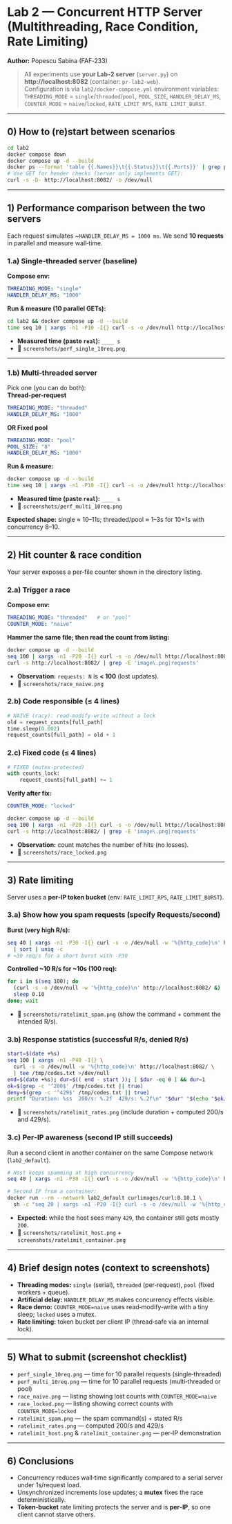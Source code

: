 # Lab 2 — Concurrent HTTP Server (Multithreading, Race Condition, Rate Limiting)

**Author:** Popescu Sabina (FAF‑233)

> All experiments use **your Lab‑2 server** (`server.py`) on **http://localhost:8082** (container: `pr-lab2-web`).  
> Configuration is via `lab2/docker-compose.yml` environment variables:
> `THREADING_MODE` = `single`/`threaded`/`pool`, `POOL_SIZE`, `HANDLER_DELAY_MS`,  
> `COUNTER_MODE` = `naive`/`locked`, `RATE_LIMIT_RPS`, `RATE_LIMIT_BURST`.

---

## 0) How to (re)start between scenarios

```bash
cd lab2
docker compose down
docker compose up -d --build
docker ps --format 'table {{.Names}}\t{{.Status}}\t{{.Ports}}' | grep pr-lab2-web
# Use GET for header checks (server only implements GET):
curl -s -D- http://localhost:8082/ -o /dev/null
```

---

## 1) Performance comparison between the two servers

Each request simulates ~`HANDLER_DELAY_MS = 1000 ms`. We send **10 requests** in parallel and measure wall‑time.

### 1.a) Single‑threaded server (baseline)

**Compose env:**
```yaml
THREADING_MODE: "single"
HANDLER_DELAY_MS: "1000"
```

**Run & measure (10 parallel GETs):**
```bash
cd lab2 && docker compose up -d --build
time seq 10 | xargs -n1 -P10 -I{} curl -s -o /dev/null http://localhost:8082/image.png
```

- **Measured time (paste `real`):** `____ s`  
- 📸 `screenshots/perf_single_10req.png`

---

### 1.b) Multi‑threaded server

Pick one (you can do both):  
**Thread-per-request**
```yaml
THREADING_MODE: "threaded"
HANDLER_DELAY_MS: "1000"
```
**OR Fixed pool**
```yaml
THREADING_MODE: "pool"
POOL_SIZE: "8"
HANDLER_DELAY_MS: "1000"
```

**Run & measure:**
```bash
docker compose up -d --build
time seq 10 | xargs -n1 -P10 -I{} curl -s -o /dev/null http://localhost:8082/image.png
```

- **Measured time (paste `real`):** `____ s`  
- 📸 `screenshots/perf_multi_10req.png`

**Expected shape:** single ≈ 10–11s; threaded/pool ≈ 1–3s for 10×1s with concurrency 8–10.

---

## 2) Hit counter & race condition

Your server exposes a per‑file counter shown in the directory listing.

### 2.a) Trigger a race

**Compose env:**
```yaml
THREADING_MODE: "threaded"   # or "pool"
COUNTER_MODE: "naive"
```

**Hammer the same file; then read the count from listing:**
```bash
docker compose up -d --build
seq 100 | xargs -n1 -P20 -I{} curl -s -o /dev/null http://localhost:8082/image.png
curl -s http://localhost:8082/ | grep -E 'image\.png|requests'
```
- **Observation:** `requests: N` is **< 100** (lost updates).  
- 📸 `screenshots/race_naive.png`

### 2.b) Code responsible (≤ 4 lines)

```python
# NAIVE (racy): read-modify-write without a lock
old = request_counts[full_path]
time.sleep(0.002)
request_counts[full_path] = old + 1
```

### 2.c) Fixed code (≤ 4 lines)

```python
# FIXED (mutex-protected)
with counts_lock:
    request_counts[full_path] += 1
```

**Verify after fix:**
```yaml
COUNTER_MODE: "locked"
```
```bash
docker compose up -d --build
seq 100 | xargs -n1 -P20 -I{} curl -s -o /dev/null http://localhost:8082/image.png
curl -s http://localhost:8082/ | grep -E 'image\.png|requests'
```
- **Observation:** count matches the number of hits (no losses).  
- 📸 `screenshots/race_locked.png`

---

## 3) Rate limiting

Server uses a **per‑IP token bucket** (env: `RATE_LIMIT_RPS`, `RATE_LIMIT_BURST`).

### 3.a) Show how you spam requests (specify Requests/second)

**Burst (very high R/s):**
```bash
seq 40 | xargs -n1 -P30 -I{} curl -s -o /dev/null -w '%{http_code}\n' http://localhost:8082/ \
  | sort | uniq -c
# ≈30 req/s for a short burst with -P30
```
**Controlled ~10 R/s for ~10s (100 req):**
```bash
for i in $(seq 100); do
  (curl -s -o /dev/null -w '%{http_code}\n' http://localhost:8082/ &)
  sleep 0.10
done; wait
```
- 📸 `screenshots/ratelimit_spam.png` (show the command + comment the intended R/s).

### 3.b) Response statistics (successful R/s, denied R/s)

```bash
start=$(date +%s)
seq 100 | xargs -n1 -P40 -I{} \
  curl -s -o /dev/null -w '%{http_code}\n' http://localhost:8082/ \
  | tee /tmp/codes.txt >/dev/null
end=$(date +%s); dur=$(( end - start )); [ $dur -eq 0 ] && dur=1
ok=$(grep -c '^200$' /tmp/codes.txt || true)
deny=$(grep -c '^429$' /tmp/codes.txt || true)
printf "Duration: %ss  200/s: %.2f  429/s: %.2f\n" "$dur" "$(echo "$ok/$dur" | bc -l)" "$(echo "$deny/$dur" | bc -l)"
```
- 📸 `screenshots/ratelimit_rates.png` (include duration + computed 200/s and 429/s).

### 3.c) Per‑IP awareness (second IP still succeeds)

Run a second client in another container on the same Compose network (`lab2_default`).

```bash
# Host keeps spamming at high concurrency
seq 40 | xargs -n1 -P30 -I{} curl -s -o /dev/null -w '%{http_code}\n' http://localhost:8082/ | sort | uniq -c

# Second IP from a container:
docker run --rm --network lab2_default curlimages/curl:8.10.1 \
  sh -c "seq 20 | xargs -n1 -P20 -I{} curl -s -o /dev/null -w '%{http_code}\n' http://pr-lab2-web:8080/ | sort | uniq -c"
```
- **Expected:** while the host sees many `429`, the container still gets mostly `200`.  
- 📸 `screenshots/ratelimit_host.png` + `screenshots/ratelimit_container.png`

---

## 4) Brief design notes (context to screenshots)

- **Threading modes:** `single` (serial), `threaded` (per‑request), `pool` (fixed workers + queue).
- **Artificial delay:** `HANDLER_DELAY_MS` makes concurrency effects visible.
- **Race demo:** `COUNTER_MODE=naive` uses read‑modify‑write with a tiny sleep; `locked` uses a mutex.
- **Rate limiting:** token bucket per client IP (thread‑safe via an internal lock).

---

## 5) What to submit (screenshot checklist)

- `perf_single_10req.png` — time for 10 parallel requests (single‑threaded)
- `perf_multi_10req.png` — time for 10 parallel requests (multi‑threaded or pool)
- `race_naive.png` — listing showing lost counts with `COUNTER_MODE=naive`
- `race_locked.png` — listing showing correct counts with `COUNTER_MODE=locked`
- `ratelimit_spam.png` — the spam command(s) + stated R/s
- `ratelimit_rates.png` — computed 200/s and 429/s
- `ratelimit_host.png` & `ratelimit_container.png` — per‑IP demonstration

---

## 6) Conclusions

- Concurrency reduces wall‑time significantly compared to a serial server under 1s/request load.
- Unsynchronized increments lose updates; a **mutex** fixes the race deterministically.
- **Token‑bucket** rate limiting protects the server and is **per‑IP**, so one client cannot starve others.
